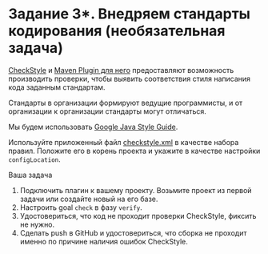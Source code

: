 # Задание 3*. Внедряем стандарты кодирования (необязательная задача)

[CheckStyle](https://checkstyle.sourceforge.io/) и [Maven Plugin для него](https://maven.apache.org/plugins/maven-checkstyle-plugin/usage.html) предоставляют возможность производить проверки, чтобы выявить соответствия стиля написания кода заданным стандартам.

Стандарты в организации формируют ведущие программисты, и от организации к организации стандарты могут отличаться.

Мы будем использовать [Google Java Style Guide](https://checkstyle.sourceforge.io/styleguides/google-java-style-20180523/javaguide.html).

Используйте приложенный файл [checkstyle.xml](https://raw.githubusercontent.com/netology-code/javaqa2-homeworks/main/files/checkstyle.xml) в качестве набора правил. Положите его в корень проекта и укажите в качестве настройки `configLocation`.

Ваша задача
1. Подключить плагин к вашему проекту. Возьмите проект из первой задачи или создайте новый на его базе.
1. Настроить goal `check` в фазу `verify`.
1. Удостовериться, что код не проходит проверки CheckStyle, фиксить не нужно.
1. Сделать push в GitHub и удостовериться, что сборка не проходит именно по причине наличия ошибок CheckStyle.
